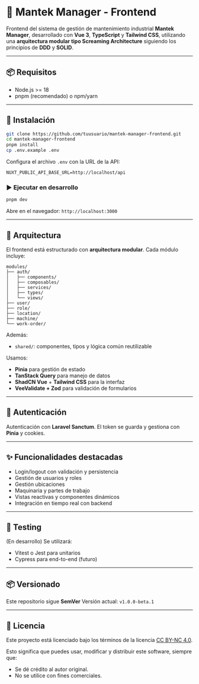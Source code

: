 # 🎨 Mantek Manager - Frontend

Frontend del sistema de gestión de mantenimiento industrial **Mantek Manager**, desarrollado con **Vue 3**, **TypeScript** y **Tailwind CSS**, utilizando una **arquitectura modular tipo Screaming Architecture** siguiendo los principios de **DDD** y **SOLID**.

---

## 📦 Requisitos

* Node.js >= 18
* pnpm (recomendado) o npm/yarn

---

## 🚀 Instalación

```bash
git clone https://github.com/tuusuario/mantek-manager-frontend.git
cd mantek-manager-frontend
pnpm install
cp .env.example .env
```

Configura el archivo `.env` con la URL de la API:

```env
NUXT_PUBLIC_API_BASE_URL=http://localhost/api
```

### ▶️ Ejecutar en desarrollo

```bash
pnpm dev
```

Abre en el navegador: `http://localhost:3000`

---

## 🧠 Arquitectura

El frontend está estructurado con **arquitectura modular**. Cada módulo incluye:

```
modules/
├── auth/
│   ├── components/
│   ├── composables/
│   ├── services/
│   ├── types/
│   └── views/
├── user/
├── role/
├── location/
├── machine/
└── work-order/
```

Además:

* `shared/`: componentes, tipos y lógica común reutilizable

Usamos:

* **Pinia** para gestión de estado
* **TanStack Query** para manejo de datos
* **ShadCN Vue** + **Tailwind CSS** para la interfaz
* **VeeValidate + Zod** para validación de formularios

---

## 🔐 Autenticación

Autenticación con **Laravel Sanctum**. El token se guarda y gestiona con **Pinia** y cookies.

---

## ✨ Funcionalidades destacadas

* Login/logout con validación y persistencia
* Gestión de usuarios y roles
* Gestión ubicaciones
* Maquinaria y partes de trabajo
* Vistas reactivas y componentes dinámicos
* Integración en tiempo real con backend

---

## 🧪 Testing

(En desarrollo) Se utilizará:

* Vitest o Jest para unitarios
* Cypress para end-to-end (futuro)

---

## 📦 Versionado

Este repositorio sigue **SemVer**
Versión actual: `v1.0.0-beta.1`

---

## 📄 Licencia

Este proyecto está licenciado bajo los términos de la licencia [CC BY-NC 4.0](https://creativecommons.org/licenses/by-nc/4.0/).

Esto significa que puedes usar, modificar y distribuir este software, siempre que:

* Se dé crédito al autor original.
* No se utilice con fines comerciales.
